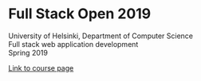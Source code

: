 # Full Stack Open 2019
University of Helsinki, Department of Computer Science  
Full stack web application development  
Spring 2019

[Link to course page](https://fullstackopen-2019.github.io/)
